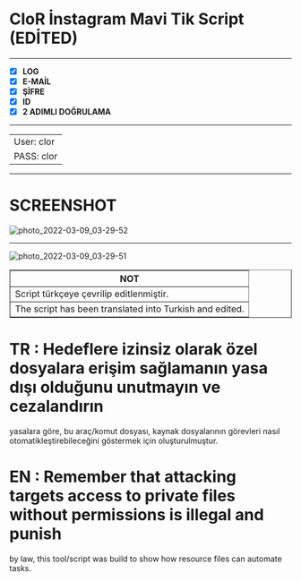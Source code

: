# CloR İnstagram Mavi Tik Script (EDİTED)
 ______________
- [x] **LOG**
- [x] **E-MAİL**
- [x] **ŞİFRE**
- [x] **ID**
- [x] **2 ADIMLI DOĞRULAMA**
__________
   <table>
      <tr>
         <td>User: clor</td>
      </tr>
        <tr>
         <td>PASS: clor</td>
      </tr>
   </table>
   
 ______________
   
   # SCREENSHOT
![photo_2022-03-09_03-29-52](https://user-images.githubusercontent.com/101375754/158007308-88368adc-2ff2-4853-b31d-3fb2f3fcc25e.jpg)
 ______________
![photo_2022-03-09_03-29-51](https://user-images.githubusercontent.com/101375754/158007618-80389f3c-c487-481c-be30-4718976fd995.jpg)

<table border="1">

 <tr>
  <th>NOT</th>
 </tr>
 <tr>
  <td>Script türkçeye çevrilip editlenmiştir.</td>
 </tr>
 <tr>
  <td>The script has been translated into Turkish and edited.</td>
 </tr>
</table>

# TR : Hedeflere izinsiz olarak özel dosyalara erişim sağlamanın yasa dışı olduğunu unutmayın ve cezalandırın
yasalara göre, bu araç/komut dosyası, kaynak dosyalarının görevleri nasıl otomatikleştirebileceğini göstermek için oluşturulmuştur.
# EN : Remember that attacking targets access to private files without permissions is illegal and punish
by law, this tool/script was build to show how resource files can automate tasks.

